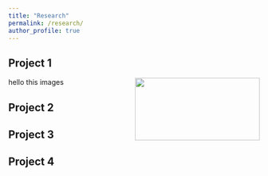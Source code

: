 ```yaml
---
title: "Research"
permalink: /research/
author_profile: true
---
```


## Project 1
<p>
<img align="right" width="250" height="125" src="https://ekanshsareen.github.io/files/rp_1.png">
  hello this images
</p>

## Project 2

## Project 3

## Project 4


